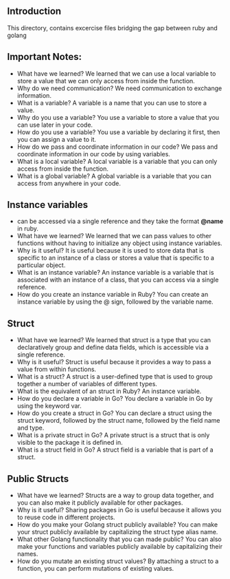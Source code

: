 ## Introduction
This directory, contains excercise files  bridging the gap between ruby and golang <br>

## Important Notes: 
- What have we learned?
We learned that we can use a local variable to store a value that we can only access from
inside the function.
- Why do we need communication?
We need communication to exchange information.
- What is a variable?
A variable is a name that you can use to store a value.
- Why do you use a variable?
You use a variable to store a value that you can use later in your code.
- How do you use a variable?
You use a variable by declaring it first, then you can assign a value to it.
- How do we pass and coordinate information in our code?
We pass and coordinate information in our code by using variables.
- What is a local variable?
A local variable is a variable that you can only access from inside the function.
- What is a global variable?
A global variable is a variable that you can access from anywhere in your code.<br>

## Instance variables
- can be accessed via a single reference and they take the format **@name** in ruby. <br>
- What have we learned?
We learned that we can pass values to other functions without having to initialize any object
using instance variables.
- Why is it useful?
It is useful because it is used to store data that is specific to an instance of a class or stores a
value that is specific to a particular object.
- What is an instance variable?
An instance variable is a variable that is associated with an instance of a class, that you can
access via a single reference.
- How do you create an instance variable in Ruby?
You can create an instance variable by using the @ sign, followed by the variable name.

## Struct
- What have we learned?
We learned that struct is a type that you can declaratively group and define data fields, which
is accessible via a single reference.
- Why is it useful?
Struct is useful because it provides a way to pass a value from within functions.
- What is a struct?
A struct is a user-defined type that is used to group together a number of variables of different
types.
- What is the equivalent of an struct in Ruby?
An instance variable.
- How do you declare a variable in Go?
You declare a variable in Go by using the keyword var.
- How do you create a struct in Go?
You can declare a struct using the struct keyword, followed by the struct name, followed by
the field name and type.
- What is a private struct in Go?
A private struct is a struct that is only visible to the package it is defined in.
- What is a struct field in Go?
A struct field is a variable that is part of a struct.

## Public Structs
- What have we learned?
Structs are a way to group data together, and you can also make it publicly available for
other packages.
- Why is it useful?
Sharing packages in Go is useful because it allows you to reuse code in different projects.
- How do you make your Golang struct publicly available?
You can make your struct publicly available by capitalizing the struct type alias name.
- What other Golang functionality that you can made public?
You can also make your functions and variables publicly available by capitalizing their
names.
- How do you mutate an existing struct values?
By attaching a struct to a function, you can perform mutations of existing values.


